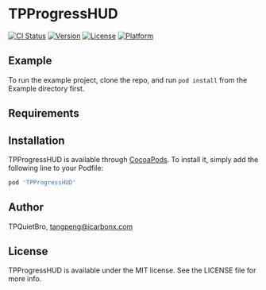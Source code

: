 # TPProgressHUD

[![CI Status](http://img.shields.io/travis/TPQuietBro/TPProgressHUD.svg?style=flat)](https://travis-ci.org/TPQuietBro/TPProgressHUD)
[![Version](https://img.shields.io/cocoapods/v/TPProgressHUD.svg?style=flat)](http://cocoapods.org/pods/TPProgressHUD)
[![License](https://img.shields.io/cocoapods/l/TPProgressHUD.svg?style=flat)](http://cocoapods.org/pods/TPProgressHUD)
[![Platform](https://img.shields.io/cocoapods/p/TPProgressHUD.svg?style=flat)](http://cocoapods.org/pods/TPProgressHUD)

## Example

To run the example project, clone the repo, and run `pod install` from the Example directory first.

## Requirements

## Installation

TPProgressHUD is available through [CocoaPods](http://cocoapods.org). To install
it, simply add the following line to your Podfile:

```ruby
pod 'TPProgressHUD'
```

## Author

TPQuietBro, tangpeng@icarbonx.com

## License

TPProgressHUD is available under the MIT license. See the LICENSE file for more info.
